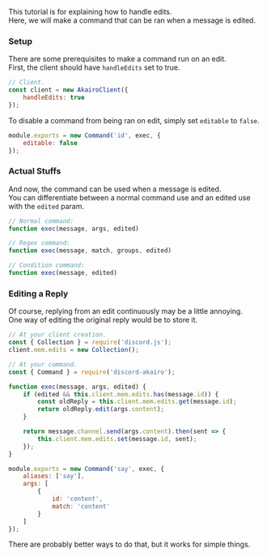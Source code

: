 This tutorial is for explaining how to handle edits.  
Here, we will make a command that can be ran when a message is edited.  

### Setup

There are some prerequisites to make a command run on an edit.  
First, the client should have `handleEdits` set to true.  

```js
// Client.
const client = new AkairoClient({
    handleEdits: true
});
```

To disable a command from being ran on edit, simply set `editable` to `false`.  

```js
module.exports = new Command('id', exec, {
    editable: false
});
```

### Actual Stuffs

And now, the command can be used when a message is edited.  
You can differentiate between a normal command use and an edited use with the `edited` param.  

```js
// Normal command:
function exec(message, args, edited)

// Regex command:
function exec(message, match, groups, edited)

// Condition command:
function exec(message, edited)
```

### Editing a Reply

Of course, replying from an edit continuously may be a little annoying.  
One way of editing the original reply would be to store it.  

```js
// At your client creation.
const { Collection } = require('discord.js');
client.mem.edits = new Collection();

// At your command.
const { Command } = require('discord-akairo');

function exec(message, args, edited) {
    if (edited && this.client.mem.edits.has(message.id)) {
        const oldReply = this.client.mem.edits.get(message.id);
        return oldReply.edit(args.content);
    }

    return message.channel.send(args.content).then(sent => {
        this.client.mem.edits.set(message.id, sent);
    });
}

module.exports = new Command('say', exec, {
    aliases: ['say'],
    args: [
        {
            id: 'content',
            match: 'content'
        }
    ]
});
```

There are probably better ways to do that, but it works for simple things.  
